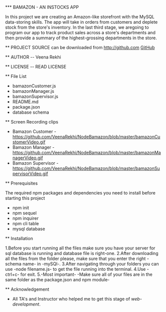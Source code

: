 *** BAMAZON - AN INSTOCKS APP 

In this project we are creating an Amazon-like storefront with the MySQL data-storing skills. The app will take in orders from customers and deplete stock from the store's inventory. In the last third stage, we aregoing to  program our app to track product sales across a store's departments and then provide a summary of the highest-grossing departments in the store.

** PROJECT SOURCE can be downloaded from http://github.com
[GitHub](https://github.com/VeenaRekhi/Node.jsBamazon.git)

** AUTHOR -- Veena Rekhi  

** LICENSE -- READ LICENSE 

** File List 
* bamazonCustomer.js
* bamazonManager.js
* bamazonSupervisor.js
* README.md
* package.json
* database schema

** Screen Recording clips 

* Bamazon Customer - https://github.com/VeenaRekhi/NodeBamazon/blob/master/bamazonCustomerVideo.gif
* Bamazon Manager - https://github.com/VeenaRekhi/NodeBamazon/blob/master/bamazonManagerVideo.gif 
* Bamazon Supervisor - https://github.com/VeenaRekhi/NodeBamazon/blob/master/bamazonSupervisorVideo.gif

** Prerequisites 

The required npm packages and dependencies you need to install before starting this project

* npm init
* npm sequel
* npm inquirer
* npm cli table
* mysql database 

** Installation 

1.Before you start running all the files make sure you have your server for sql database is running and database file is right-one.
2.After downloading all the files from the folder please, make sure that you  enter the right -schema name- in -mySQl-.
3.After navigating through your folders you can use -node filename.js- to get the file running into the terminal.
4.Use -ctrl+c- for exit.
5.-Most important-  -Make sure all of your files are in the same folder as the package.json and npm module-

** Acknowledgement 

* All TA's and Instructor who helped me to get this stage of *web-development*.



